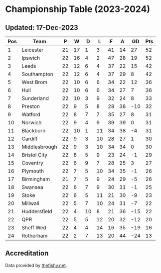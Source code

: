 # Championship Table (2023-2024)
## Updated: 17-Dec-2023

| Pos | Team | P | W | D | L | F | A | GD | Pts |
| --- | --- | --- | --- | --- | --- | --- | --- | --- | --- |
| 1 | Leicester | 21 | 17 | 1 | 3 | 41 | 14 | 27 | 52 |
| 2 | Ipswich | 22 | 16 | 4 | 2 | 47 | 28 | 19 | 52 |
| 3 | Leeds | 22 | 12 | 6 | 4 | 37 | 22 | 15 | 42 |
| 4 | Southampton | 22 | 12 | 6 | 4 | 37 | 29 | 8 | 42 |
| 5 | West Brom | 22 | 10 | 6 | 6 | 34 | 22 | 12 | 36 |
| 6 | Hull | 22 | 10 | 6 | 6 | 34 | 27 | 7 | 36 |
| 7 | Sunderland | 22 | 10 | 3 | 9 | 32 | 24 | 8 | 33 |
| 8 | Preston | 22 | 9 | 5 | 8 | 28 | 38 | -10 | 32 |
| 9 | Watford | 22 | 8 | 7 | 7 | 35 | 27 | 8 | 31 |
| 10 | Norwich | 22 | 9 | 4 | 9 | 39 | 39 | 0 | 31 |
| 11 | Blackburn | 22 | 10 | 1 | 11 | 34 | 38 | -4 | 31 |
| 12 | Cardiff | 22 | 9 | 3 | 10 | 28 | 27 | 1 | 30 |
| 13 | Middlesbrough | 22 | 9 | 3 | 10 | 34 | 34 | 0 | 30 |
| 14 | Bristol City | 22 | 8 | 5 | 9 | 23 | 24 | -1 | 29 |
| 15 | Coventry | 22 | 6 | 9 | 7 | 28 | 25 | 3 | 27 |
| 16 | Plymouth | 22 | 7 | 5 | 10 | 34 | 35 | -1 | 26 |
| 17 | Birmingham | 21 | 7 | 5 | 9 | 24 | 29 | -5 | 26 |
| 18 | Swansea | 22 | 6 | 7 | 9 | 30 | 31 | -1 | 25 |
| 19 | Stoke | 22 | 6 | 5 | 11 | 21 | 30 | -9 | 23 |
| 20 | Millwall | 22 | 5 | 7 | 10 | 24 | 31 | -7 | 22 |
| 21 | Huddersfield | 22 | 4 | 10 | 8 | 21 | 36 | -15 | 22 |
| 22 | QPR | 22 | 5 | 5 | 12 | 20 | 32 | -12 | 20 |
| 23 | Sheff Wed | 22 | 4 | 4 | 14 | 16 | 35 | -19 | 16 |
| 24 | Rotherham | 22 | 2 | 7 | 13 | 20 | 44 | -24 | 13 |

## Accreditation 

Data provided by [thefishy.net](https://www.thefishy.net/).